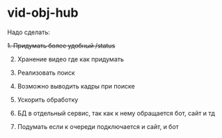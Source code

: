 # vid-obj-hub

Надо сделать:

~~1. Придумать более удобный /status~~

2. Хранение видео где как придумать
3. Реализовать поиск
4. Возможно выводить кадры при поиске
5. Ускорить обработку

6. БД в отдельный сервис, так как к нему обращается бот, сайт и тд
7. Подумать если к очереди подключается и сайт, и бот